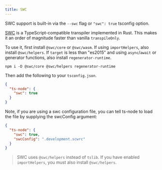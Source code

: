 ```yaml
---
title: SWC
---
```


SWC support is built-in via the `--swc` flag or `"swc": true` tsconfig option.

[SWC](https://swc.rs) is a TypeScript-compatible transpiler implemented in Rust.  This makes it an order of magnitude faster than vanilla `transpileOnly`.

To use it, first install `@swc/core` or `@swc/wasm`.  If using `importHelpers`, also install `@swc/helpers`.  If `target` is less than "es2015" and using `async`/`await` or generator functions, also install `regenerator-runtime`.

```shell
npm i -D @swc/core @swc/helpers regenerator-runtime
```

Then add the following to your `tsconfig.json`.

```json title="tsconfig.json"
{
  "ts-node": {
    "swc": true
  }
}
```

Note, if you are using a swc configuration file, you can tell ts-node to load the file by supplying the swcConfig argument:

```json title="tsconfig.json"
{
  "ts-node": {
    "swc": true,
    "swcConfig": ".development.scwrc"
  }
}
```

> SWC uses `@swc/helpers` instead of `tslib`.  If you have enabled `importHelpers`, you must also install `@swc/helpers`.
